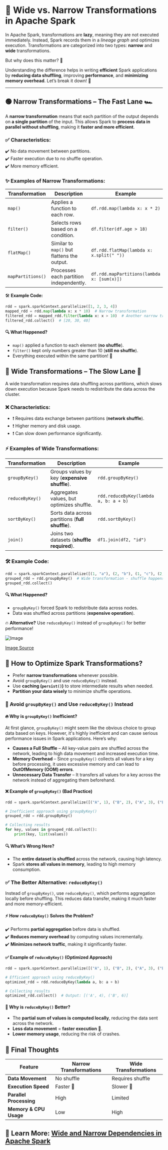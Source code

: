 # 🔄 Wide vs. Narrow Transformations in Apache Spark  

In Apache Spark, transformations are **lazy**, meaning they are not executed immediately. Instead, Spark records them in a *lineage graph* and optimizes execution. Transformations are categorized into two types: **narrow** and **wide** transformations.  

But why does this matter? 🤔  

Understanding the difference helps in writing **efficient** Spark applications by **reducing data shuffling**, improving **performance**, and **minimizing memory overhead**. Let’s break it down! 🚀  

---

## 🟢 Narrow Transformations – The Fast Lane 🏎️  

A **narrow transformation** means that each partition of the output depends on **a single partition** of the input. This allows Spark to **process data in parallel without shuffling**, making it **faster and more efficient**.  

### ✅ Characteristics:  
✔️ No data movement between partitions.  
✔️ Faster execution due to no shuffle operation.  
✔️ More memory efficient.  

### ✨ Examples of Narrow Transformations:  

| Transformation | Description | Example |
|---------------|-------------|---------|
| `map()` | Applies a function to each row. | `df.rdd.map(lambda x: x * 2)` |
| `filter()` | Selects rows based on a condition. | `df.filter(df.age > 18)` |
| `flatMap()` | Similar to `map()` but flattens the output. | `df.rdd.flatMap(lambda x: x.split(" "))` |
| `mapPartitions()` | Processes each partition independently. | `df.rdd.mapPartitions(lambda x: [sum(x)])` |

🛠️ **Example Code:**  
```python
rdd = spark.sparkContext.parallelize([1, 2, 3, 4])
mapped_rdd = rdd.map(lambda x: x * 10)  # Narrow transformation
filtered_rdd = mapped_rdd.filter(lambda x: x > 10)  # Another narrow transformation
filtered_rdd.collect()  # [20, 30, 40]
```

#### 🔍 What Happened?

- `map()` applied a function to each element (**no shuffle**).
- `filter()` kept only numbers greater than 10 (**still no shuffle**).
- Everything executed within the same partition! 🚀


## 🔴 Wide Transformations – The Slow Lane 🛑

A wide transformation requires data shuffling across partitions, which slows down execution because Spark needs to redistribute the data across the cluster.

### ❌ Characteristics:
- ❗ Requires data exchange between partitions (**network shuffle**).
- ❗ Higher memory and disk usage.
- ❗ Can slow down performance significantly.

### ⚡ Examples of Wide Transformations:
| Transformation  | Description  | Example  |
|---|---|---|
| `groupByKey()`  | Groups values by key (**expensive shuffle**).  | `rdd.groupByKey()`  |
| `reduceByKey()`  | Aggregates values, but optimizes shuffle.  | `rdd.reduceByKey(lambda a, b: a + b)`  |
| `sortByKey()`  | Sorts data across partitions (**full shuffle**).  | `rdd.sortByKey()`  |
| `join()`  | Joins two datasets (**shuffle required**).  | `df1.join(df2, "id")`  |

### 🛠️ Example Code:
```python
rdd = spark.sparkContext.parallelize([(1, "a"), (2, "b"), (1, "c"), (2, "d")])
grouped_rdd = rdd.groupByKey()  # Wide transformation - shuffle happens here!
grouped_rdd.collect()
```

#### 🔍 What Happened?
- `groupByKey()` forced Spark to redistribute data across nodes.
- Data was shuffled across partitions (**expensive operation**).

🔥 **Alternative?** Use `reduceByKey()` instead of `groupByKey()` for better performance!

![Image](https://github.com/user-attachments/assets/fa456a70-8ce3-41c7-9003-a787d106e4d2)

[Image Source]()

## 🚀 How to Optimize Spark Transformations?

- Prefer **narrow transformations** whenever possible.
- Avoid `groupByKey()` and use `reduceByKey()` instead.
- Use **caching (`persist()`)** to store intermediate results when needed.
- **Partition your data wisely** to minimize shuffle operations.

### 🚀 Avoid `groupByKey()` and Use `reduceByKey()` Instead

#### 🔥 Why is `groupByKey()` Inefficient?

At first glance, `groupByKey()` might seem like the obvious choice to group data based on keys. However, it's highly inefficient and can cause serious performance issues in Spark applications. Here’s why:

- **Causes a Full Shuffle** – All key-value pairs are shuffled across the network, leading to high data movement and increased execution time.
- **Memory Overhead** – Since `groupByKey()` collects all values for a key before processing, it uses excessive memory and can lead to **OutOfMemory (OOM) errors**.
- **Unnecessary Data Transfer** – It transfers all values for a key across the network instead of aggregating them beforehand.

#### ❌ Example of `groupByKey()` (Bad Practice)
```python
rdd = spark.sparkContext.parallelize([("A", 1), ("B", 2), ("A", 3), ("B", 4)])

# Inefficient approach using groupByKey()
grouped_rdd = rdd.groupByKey()

# Collecting results
for key, values in grouped_rdd.collect():
    print(key, list(values))
```

#### 🔍 What’s Wrong Here?

- The **entire dataset is shuffled** across the network, causing high latency.
- Spark **stores all values in memory**, leading to high memory consumption.

### ✅ The Better Alternative: `reduceByKey()`

Instead of `groupByKey()`, use `reduceByKey()`, which performs aggregation locally before shuffling. This reduces data transfer, making it much faster and more memory-efficient.

#### ⚡ How `reduceByKey()` Solves the Problem?

✔️ Performs **partial aggregation** before data is shuffled.  
✔️ **Reduces memory overhead** by computing values incrementally.  
✔️ **Minimizes network traffic**, making it significantly faster.

#### ✅ Example of `reduceByKey()` (Optimized Approach)
```python
rdd = spark.sparkContext.parallelize([("A", 1), ("B", 2), ("A", 3), ("B", 4)])

# Efficient approach using reduceByKey()
optimized_rdd = rdd.reduceByKey(lambda a, b: a + b)

# Collecting results
optimized_rdd.collect()  # Output: [('A', 4), ('B', 6)]
```

#### 🚀 Why is `reduceByKey()` Better?

- The **partial sum of values is computed locally**, reducing the data sent across the network.
- **Less data movement** = **faster execution** 🚀.
- **Lower memory usage**, reducing the risk of crashes.



## 🎯 Final Thoughts

| Feature  | Narrow Transformations  | Wide Transformations  |
|---|---|---|
| **Data Movement**  | No shuffle  | Requires shuffle  |
| **Execution Speed**  | Faster 🚀  | Slower 🐌  |
| **Parallel Processing**  | High  | Limited  |
| **Memory & CPU Usage**  | Low  | High  |

## 🔗 Learn More: [Wide and Narrow Dependencies in Apache Spark](https://www.geeksforgeeks.org/wide-and-narrow-dependencies-in-apache-spark/)

